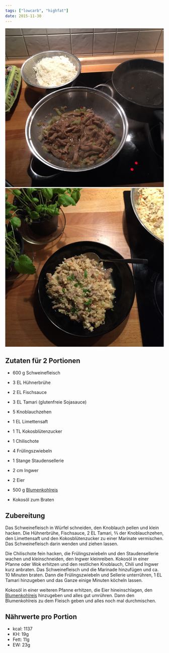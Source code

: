 ```yaml
---
tags: ["lowcarb", "highfat"]
date: 2015-11-30
---
```


![](../uploads/gebratener-thai-blumenkohlreis-mit-schweinefleisch-1.jpg)
![](../uploads/gebratener-thai-blumenkohlreis-mit-schweinefleisch-2.jpg)

## Zutaten für 2 Portionen
- 600 g     Schweinefleisch
- 3 EL      Hühnerbrühe
- 2 EL      Fischsauce
- 3 EL      Tamari (glutenfreie Sojasauce)
- 5         Knoblauchzehen
- 1 EL      Limettensaft
- 1 TL      Kokosblütenzucker

- 1         Chilischote
- 4         Frülingszwiebeln
- 1 Stange  Staudensellerie
- 2 cm      Ingwer
- 2         Eier
- 500 g     [Blumenkohlreis](../beilagen/Blumenkohlreis.html)
- Kokosöl zum Braten

## Zubereitung
Das Schweinefleisch in Würfel schneiden, den Knoblauch pellen und klein hacken. Die Hühnerbrühe, Fischsauce, 2 EL Tamari, ⅖  der Knoblauchzehen, den Limettensaft und den Kokosblütenzucker zu einer Marinate vermischen. Das Schweinefleisch darin wenden und ziehen lassen.

Die Chilischote fein hacken, die Frülingszwiebeln und den Staudensellerie wachen und kleinschneiden, den Ingwer kleinreiben. Kokosöl in einer Pfanne oder Wok erhitzen und den restlichen Knoblauch, Chili und Ingwer kurz anbraten. Das Schweinefleisch und die Marinade hinzufügen und ca. 10 Minuten braten. Dann die Frülingszwiebeln und Sellerie unterrühren, 1 EL Tamari hinzugeben und das Ganze einige Minuten köcheln lassen.

Kokosöl in einer weiteren Pfanne erhitzen, die Eier hineinschlagen, den [Blumenkohlreis](../beilagen/Blumenkohlreis.html) hinzugeben und alles gut umrühren. Dann den Blumenkohlreis zu dem Fleisch geben und alles noch mal durchmischen.

## Nährwerte pro Portion
- kcal:  1137
- KH:      19g
- Fett:    11g
- EW:      23g

